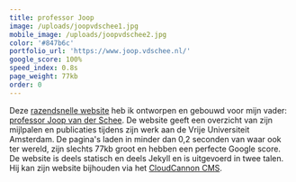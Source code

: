 ```yaml
---
title: professor Joop
image: /uploads/joopvdschee1.jpg
mobile_image: /uploads/joopvdschee2.jpg
color: '#847b6c'
portfolio_url: 'https://www.joop.vdschee.nl/'
google_score: 100%
speed_index: 0.8s
page_weight: 77kb
order: 0
---
```


Deze [razendsnelle website](/blog/websites-that-load-instantly/) heb ik ontworpen en gebouwd voor mijn vader: [professor Joop van der Schee](https://nl.wikipedia.org/wiki/Joop_van_der_Schee). De website geeft een overzicht van zijn mijlpalen en publicaties tijdens zijn werk aan de Vrije Universiteit Amsterdam. De pagina's laden in minder dan 0,2 seconden van waar ook ter wereld, zijn slechts 77kb groot en hebben een perfecte Google score. De website is deels statisch en deels Jekyll en is uitgevoerd in twee talen. Hij kan zijn website bijhouden via het [CloudCannon CMS](https://cloudcannon.com/).